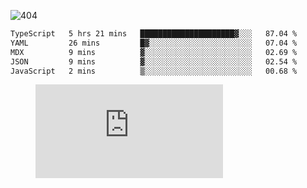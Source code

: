 ![404](https://user-images.githubusercontent.com/378023/89412096-6f759d80-d761-11ea-8c57-84b30ef3f2b1.png)

<!--START_SECTION:waka-->

```txt
TypeScript   5 hrs 21 mins   █████████████████████▓░░░   87.04 %
YAML         26 mins         █▓░░░░░░░░░░░░░░░░░░░░░░░   07.04 %
MDX          9 mins          ▓░░░░░░░░░░░░░░░░░░░░░░░░   02.69 %
JSON         9 mins          ▓░░░░░░░░░░░░░░░░░░░░░░░░   02.54 %
JavaScript   2 mins          ▒░░░░░░░░░░░░░░░░░░░░░░░░   00.68 %
```

<!--END_SECTION:waka-->
<figure><embed src="https://wakatime.com/share/@018b853e-267a-435d-a858-33e2b098b9d7/f3c3aa68-553a-4373-a9f9-2d456f62f780.svg"></embed></figure>

